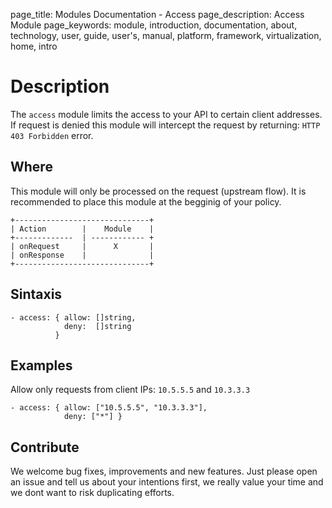 page_title: Modules Documentation - Access
page_description: Access Module
page_keywords: module, introduction, documentation, about, technology, user, guide, user's, manual, platform, framework, virtualization, home, intro

# Description
The `access` module  limits the access to your API to certain client addresses.
If request is denied this module will intercept the request by returning: `HTTP 403 Forbidden` error.

## Where
This module will only be processed on the request (upstream flow). It is recommended to place
this module at the begginig of your policy.

```
+------------------------------+
| Action        |    Module    |
+-------------  | ------------ +
| onRequest     |      X       |
| onResponse    |              |
+------------------------------+
```

## Sintaxis

```
- access: { allow: []string,
            deny:  []string
          }
```

## Examples

Allow only requests from client IPs: `10.5.5.5` and `10.3.3.3`
```
- access: { allow: ["10.5.5.5", "10.3.3.3"],
            deny: ["*"] }
```

## Contribute

We welcome bug fixes, improvements and new features. Just please open an issue and tell us about your intentions first,
we really value your time and we dont want to risk duplicating efforts.




